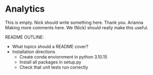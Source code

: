 # Analytics

This is empty. Nick should write something here. Thank you.
Arianna Making more comments here. We (Nick) should really make this useful.

README OUTLINE:
- What topics should a README cover?
- Installation directions
  - Create conda enviornment in python 3.10.15
  - Install all packages in setup.py
  - Check that unit tests run correctly
